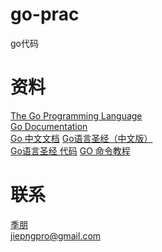 # go-prac
go代码

# 资料
[The Go Programming Language](http://www.gopl.io/)  
[Go Documentation](https://golang.org/doc/)  
[Go 中文文档](https://go-zh.org/doc/)
[Go语言圣经（中文版）](https://yar999.gitbooks.io/gopl-zh/content/index.html)  
[Go语言圣经 代码](https://github.com/adonovan/gopl.io/)
[GO 命令教程](https://github.com/hyper0x/go_command_tutorial)

# 联系
[季朋](www.jipeng.me)  
jiepngpro@gmail.com
